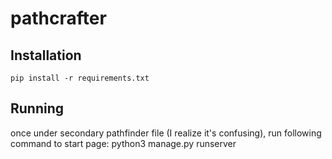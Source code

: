 # pathcrafter

## Installation
`pip install -r requirements.txt`

## Running
once under secondary pathfinder file (I realize it's confusing), run following command to start page:
python3 manage.py runserver
